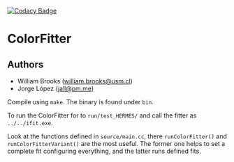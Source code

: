 [![Codacy Badge](https://api.codacy.com/project/badge/Grade/7198b51fe96c4c16a4d2b6a51d3e5cb5)](https://www.codacy.com?utm_source=github.com&amp;utm_medium=referral&amp;utm_content=jolopezl/ColorFitter&amp;utm_campaign=Badge_Grade)

# ColorFitter
## Authors
- William Brooks (william.brooks@usm.cl)
- Jorge López (jall@pm.me)

Compile using `make`. The binary is found under `bin`.

To run the ColorFitter for to `run/test_HERMES/` and call the fitter as `../../ifit.exe`.

Look at the functions defined in `source/main.cc`, there `runColorFitter()` and `runColorFitterVariant()` are the most useful. The former one helps to set a complete fit configuring everything, and the latter runs defined fits.

